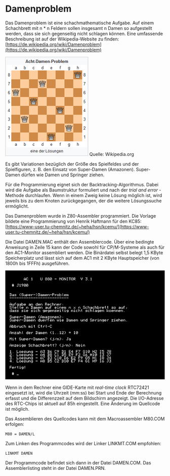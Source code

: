 # Damenproblem
Das Damenproblem ist eine schachmathematische Aufgabe. Auf einem Schachbrett mit n * n Feldern sollen
insgesamt n Damen so aufgestellt werden, dass sie sich gegenseitig nicht schlagen können.
Eine umfassende Beschreibung ist auf der Wikipedia-Website zu finden:
[https://de.wikipedia.org/wiki/Damenproblem](https://de.wikipedia.org/wiki/Damenproblem)

![Schachbrett](https://github.com/friedertonn/Damenproblem/blob/main/Fotos/Wikipedia.gif?raw=true) Quelle: Wikipedia.org

Es gibt Variationen bezüglich der Größe des Spielfeldes und der Spielfiguren, z. B. den Einsatz von 
Super-Damen (Amazonen). Super-Damen dürfen wie Damen und Springer ziehen.

Für die Programmierung eignet sich der Backtracking-Algorithmus. Dabei wird die Aufgabe als Baumstruktur
formuliert und nach der *trial and error* - Methode durchlaufen. Wenn in einem Zweig keine
Lösung möglich ist, wird jeweils bis zu dem Knoten zurückgegangen, der die weitere Lösungssuche ermöglicht.

Das Damenproblem wurde in Z80-Assembler programmiert. Die Vorlage bildete eine Programmierung von
Henrik Haftmann für den KC85:
[https://www-user.tu-chemnitz.de/~heha/hsn/kcemu/](https://www-user.tu-chemnitz.de/~heha/hsn/kcemu/)

Die Datei DAMEN.MAC enthält den Assemblercode. Über eine bedingte Anweisung in Zeile 15 kann der
Code sowohl für CP/M-Systeme als auch für den AC1-Monitor assembliert werden.
Die Binärdatei selbst belegt 1,5 KByte Speicherplatz und lässt sich auf dem AC1 mit 2 KByte Hauptspeicher
(von 1800h bis 1FFFh) ausgeführen.

![Hardcopy](https://github.com/friedertonn/Damenproblem/blob/main/Fotos/Superdamen_AC1.gif?raw=true)

Wenn in dem Rechner eine GIDE-Karte mit *real-time clock* RTC72421 eingesetzt ist, wird die Uhrzeit (mm:ss)
bei Start und Ende der Berechnung erfasst und die Differenzzeit auf dem Bildschirm angezeigt.
Die I/O-Adresse des RTC-Chips ist aktuell auf 85h eingestellt. Eine Änderung im Quellcode ist möglich.

Das Assemblieren des Quellcodes kann mit dem Macroassembler M80.COM erfolgen:
```
M80 = DAMEN/L
```

Zum Linken des Programmcodes wird der Linker LINKMT.COM empfohlen:
```
LINKMT DAMEN
```

Der Programmcode befindet sich dann in der Datei DAMEN.COM.
Das Assemblerlisting steht in der Datei DAMEN.PRN.
